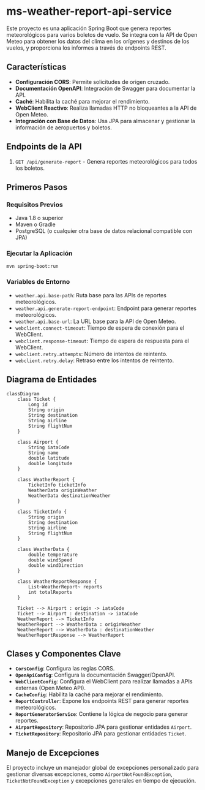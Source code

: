 # ms-weather-report-api-service

Este proyecto es una aplicación Spring Boot que genera reportes meteorológicos para varios boletos de vuelo. Se integra con la API de Open Meteo para obtener los datos del clima en los orígenes y destinos de los vuelos, y proporciona los informes a través de endpoints REST.

## Características

- **Configuración CORS**: Permite solicitudes de origen cruzado.
- **Documentación OpenAPI**: Integración de Swagger para documentar la API.
- **Caché**: Habilita la caché para mejorar el rendimiento.
- **WebClient Reactivo**: Realiza llamadas HTTP no bloqueantes a la API de Open Meteo.
- **Integración con Base de Datos**: Usa JPA para almacenar y gestionar la información de aeropuertos y boletos.

## Endpoints de la API

1. `GET /api/generate-report` - Genera reportes meteorológicos para todos los boletos.

## Primeros Pasos

### Requisitos Previos

- Java 1.8 o superior
- Maven o Gradle
- PostgreSQL (o cualquier otra base de datos relacional compatible con JPA)

### Ejecutar la Aplicación

```bash
mvn spring-boot:run
```

### Variables de Entorno

- `weather.api.base-path`: Ruta base para las APIs de reportes meteorológicos.
- `weather.api.generate-report-endpoint`: Endpoint para generar reportes meteorológicos.
- `weather.api.base-url`: La URL base para la API de Open Meteo.
- `webclient.connect-timeout`: Tiempo de espera de conexión para el WebClient.
- `webclient.response-timeout`: Tiempo de espera de respuesta para el WebClient.
- `webclient.retry.attempts`: Número de intentos de reintento.
- `webclient.retry.delay`: Retraso entre los intentos de reintento.

## Diagrama de Entidades

```mermaid
classDiagram
    class Ticket {
        Long id
        String origin
        String destination
        String airline
        String flightNum
    }
    
    class Airport {
        String iataCode
        String name
        double latitude
        double longitude
    }
    
    class WeatherReport {
        TicketInfo ticketInfo
        WeatherData originWeather
        WeatherData destinationWeather
    }

    class TicketInfo {
        String origin
        String destination
        String airline
        String flightNum
    }

    class WeatherData {
        double temperature
        double windSpeed
        double windDirection
    }

    class WeatherReportResponse {
        List~WeatherReport~ reports
        int totalReports
    }

    Ticket --> Airport : origin -> iataCode
    Ticket --> Airport : destination -> iataCode
    WeatherReport --> TicketInfo
    WeatherReport --> WeatherData : originWeather
    WeatherReport --> WeatherData : destinationWeather
    WeatherReportResponse --> WeatherReport
```

## Clases y Componentes Clave

- **`CorsConfig`**: Configura las reglas CORS.
- **`OpenApiConfig`**: Configura la documentación Swagger/OpenAPI.
- **`WebClientConfig`**: Configura el WebClient para realizar llamadas a APIs externas (Open Meteo API).
- **`CacheConfig`**: Habilita la caché para mejorar el rendimiento.
- **`ReportController`**: Expone los endpoints REST para generar reportes meteorológicos.
- **`ReportGeneratorService`**: Contiene la lógica de negocio para generar reportes.
- **`AirportRepository`**: Repositorio JPA para gestionar entidades `Airport`.
- **`TicketRepository`**: Repositorio JPA para gestionar entidades `Ticket`.

## Manejo de Excepciones

El proyecto incluye un manejador global de excepciones personalizado para gestionar diversas excepciones, como `AirportNotFoundException`, `TicketNotFoundException` y excepciones generales en tiempo de ejecución.